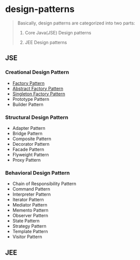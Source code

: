 # design-patterns

> Basically, design patterns are categorized into two parts:
>
> 1. Core Java(JSE) Design patterns
>
> 2. JEE Design patterns

## JSE

### Creational Design Pattern

- [Factory Pattern](docs/patterns/creational/factorymethod/factorymethod.md)
- [Abstract Factory Pattern](docs/patterns/creational/abstractfactory/abstractfactory.md)
- [Singleton Factory Pattern](docs/patterns/creational/singleton/singleton.md)
- Prototype Pattern
- Builder Pattern

### Structural Design Pattern

- Adapter Pattern
- Bridge Pattern
- Composite Pattern
- Decorator Pattern
- Facade Pattern
- Flyweight Pattern
- Proxy Pattern

### Behavioral Design Pattern

- Chain of Responsibility Pattern
- Command Pattern
- Interpreter Pattern
- Iterator Pattern
- Mediator Pattern
- Memento Pattern
- Observer Pattern
- State Pattern
- Strategy Pattern
- Template Pattern
- Visitor Pattern

## JEE
